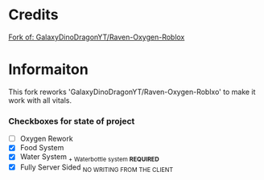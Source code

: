 # Credits
[Fork of: GalaxyDinoDragonYT/Raven-Oxygen-Roblox](https://github.com/GalaxyDinoDragonYT/Raven-Oxygen-Roblox)

# Informaiton
This fork reworks 'GalaxyDinoDragonYT/Raven-Oxygen-Roblxo' to make it work with all vitals.

### Checkboxes for state of project

- [ ] Oxygen Rework
- [X] Food System
- [X] Water System <sub>+ Waterbottle system **REQUIRED**</sub>
- [X] Fully Server Sided <sub> NO WRITING FROM THE CLIENT</sub>
